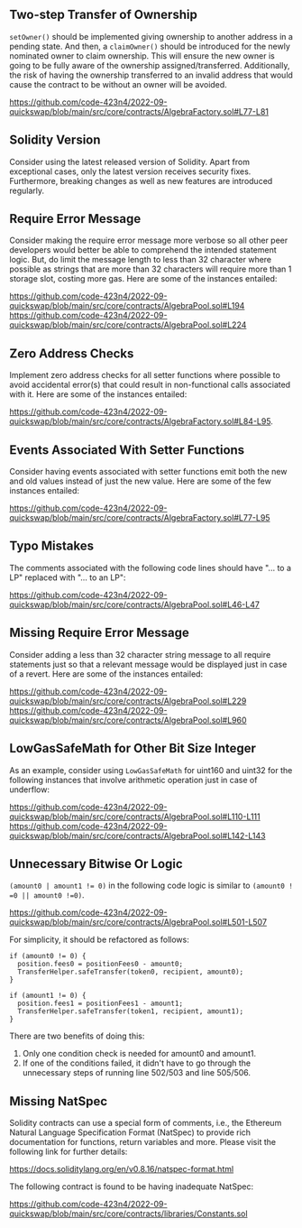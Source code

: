 ## Two-step Transfer of Ownership
`setOwner()` should be implemented giving ownership to another address in a pending state. And then, a `claimOwner()` should be introduced for the newly nominated owner to claim ownership. This will ensure the new owner is going to be fully aware of the ownership assigned/transferred. Additionally, the risk of having the ownership transferred to an invalid address that would cause the contract to be without an owner will be avoided.

https://github.com/code-423n4/2022-09-quickswap/blob/main/src/core/contracts/AlgebraFactory.sol#L77-L81

## Solidity Version
Consider using the latest released version of Solidity. Apart from exceptional cases, only the latest version receives security fixes. Furthermore, breaking changes as well as new features are introduced regularly.

## Require Error Message
Consider making the require error message more verbose so all other peer developers would better be able to comprehend the intended statement logic. But, do limit the message length to less than 32 character where possible as strings that are more than 32 characters will require more than 1 storage slot, costing more gas. Here are some of the instances entailed:

https://github.com/code-423n4/2022-09-quickswap/blob/main/src/core/contracts/AlgebraPool.sol#L194
https://github.com/code-423n4/2022-09-quickswap/blob/main/src/core/contracts/AlgebraPool.sol#L224

## Zero Address Checks
Implement zero address checks for all setter functions where possible to avoid accidental error(s) that could result in non-functional calls associated with it. Here are some of the instances entailed:

https://github.com/code-423n4/2022-09-quickswap/blob/main/src/core/contracts/AlgebraFactory.sol#L84-L95.

## Events Associated With Setter Functions
Consider having events associated with setter functions emit both the new and old values instead of just the new value. Here are some of the few instances entailed:

https://github.com/code-423n4/2022-09-quickswap/blob/main/src/core/contracts/AlgebraFactory.sol#L77-L95

## Typo Mistakes
The comments associated with the following code lines should have "... to a LP" replaced with "... to an LP":

https://github.com/code-423n4/2022-09-quickswap/blob/main/src/core/contracts/AlgebraPool.sol#L46-L47

## Missing Require Error Message
Consider adding a less than 32 character string message to all require statements just so that a relevant message would be displayed just in case of a revert. Here are some of the instances entailed:

https://github.com/code-423n4/2022-09-quickswap/blob/main/src/core/contracts/AlgebraPool.sol#L229
https://github.com/code-423n4/2022-09-quickswap/blob/main/src/core/contracts/AlgebraPool.sol#L960

## LowGasSafeMath for Other Bit Size Integer
As an example, consider using `LowGasSafeMath` for uint160 and uint32 for the following instances that involve arithmetic operation just in case of underflow:

https://github.com/code-423n4/2022-09-quickswap/blob/main/src/core/contracts/AlgebraPool.sol#L110-L111
https://github.com/code-423n4/2022-09-quickswap/blob/main/src/core/contracts/AlgebraPool.sol#L142-L143

## Unnecessary Bitwise Or Logic
`(amount0 | amount1 != 0)` in the following code logic is similar to `(amount0 ! =0 || amount0 !=0)`.

https://github.com/code-423n4/2022-09-quickswap/blob/main/src/core/contracts/AlgebraPool.sol#L501-L507

For simplicity, it should be refactored as follows:

```
if (amount0 != 0) {
  position.fees0 = positionFees0 - amount0;
  TransferHelper.safeTransfer(token0, recipient, amount0);
}

if (amount1 != 0) {
  position.fees1 = positionFees1 - amount1;
  TransferHelper.safeTransfer(token1, recipient, amount1);
}
``` 
There are two benefits of doing this:
1. Only one condition check is needed for amount0 and amount1.
2. If one of the conditions failed, it didn't have to go through the unnecessary steps of running line 502/503 and line 505/506.

##  Missing NatSpec
Solidity contracts can use a special form of comments, i.e., the Ethereum Natural Language Specification Format (NatSpec) to provide rich documentation for functions, return variables and more. Please visit the following link for further details:

https://docs.soliditylang.org/en/v0.8.16/natspec-format.html

The following contract is found to be having inadequate NatSpec:

https://github.com/code-423n4/2022-09-quickswap/blob/main/src/core/contracts/libraries/Constants.sol

